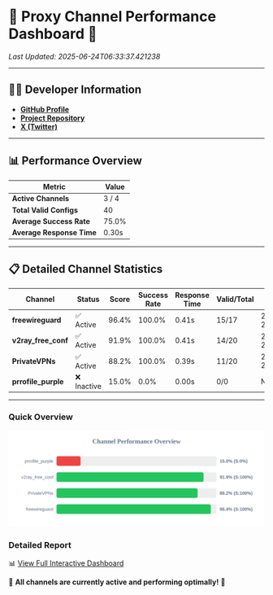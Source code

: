 # 🌟 Proxy Channel Performance Dashboard 🌟

_Last Updated: 2025-06-24T06:33:37.421238_

---

## 👩‍💻 Developer Information

- **[GitHub Profile](https://github.com/4n0nymou3)**  
- **[Project Repository](https://github.com/4n0nymou3/multi-proxy-config-fetcher)**  
- **[X (Twitter)](https://x.com/4n0nymou3)**  

---

## 📊 Performance Overview

| Metric                | Value       |
|-----------------------|-------------|
| **Active Channels**   | 3 / 4       |
| **Total Valid Configs** | 40          |
| **Average Success Rate** | 75.0%      |
| **Average Response Time** | 0.30s       |

---

## 📋 Detailed Channel Statistics

| Channel          | Status     | Score  | Success Rate | Response Time | Valid/Total | Last Success               |
|------------------|------------|--------|--------------|---------------|-------------|----------------------------|
| **freewireguard**  | ✅ Active  | 96.4%  | 100.0% | 0.41s         | 15/17       | 2025-06-24T06:33:37.419601 |
| **v2ray_free_conf**  | ✅ Active  | 91.9%  | 100.0% | 0.41s         | 14/20       | 2025-06-24T06:33:36.561872 |
| **PrivateVPNs**  | ✅ Active  | 88.2%  | 100.0% | 0.39s         | 11/20       | 2025-06-24T06:33:36.984044 |
| **prrofile_purple**  | ❌ Inactive  | 15.0%  | 0.0% | 0.00s         | 0/0       | None |

---

### Quick Overview
<div align="center">
  <a href="https://raw.githubusercontent.com/nullluser/NullRepo/refs/heads/main/assets/channel_stats_chart.svg">
    <img src="https://raw.githubusercontent.com/nullluser/NullRepo/refs/heads/main/assets/channel_stats_chart.svg" alt="Source Performance Statistics" width="800">
  </a>
</div>

### Detailed Report
📊 [View Full Interactive Dashboard](https://htmlpreview.github.io/?https://github.com/nullluser/NullRepo/blob/main/assets/performance_report.html)

🎉 **All channels are currently active and performing optimally!** 🎉

